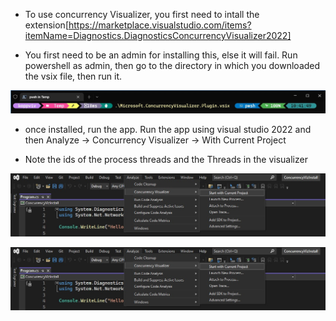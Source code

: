 - To use concurrency Visualizer, you first need to intall the extension[https://marketplace.visualstudio.com/items?itemName=Diagnostics.DiagnosticsConcurrencyVisualizer2022]

- You first need to be an admin for installing this, else it will fail. Run powershell as admin, then go to the directory in which you downloaded the vsix file, then run it.


![Install  ](./images/InstallConcVizUsingPowershell.jpg)

- once installed, run the app. Run the app using visual studio 2022 and then Analyze -> Concurrency Visualizer -> With Current Project

- Note the ids of the process threads and the Threads in the visualizer

![Concurrrency Viz.jpg  ](./images/ConcurrrencyViz1.jpg)

![Concurrrency Viz.jpg  ](./images/ConcurrrencyViz1.jpg)